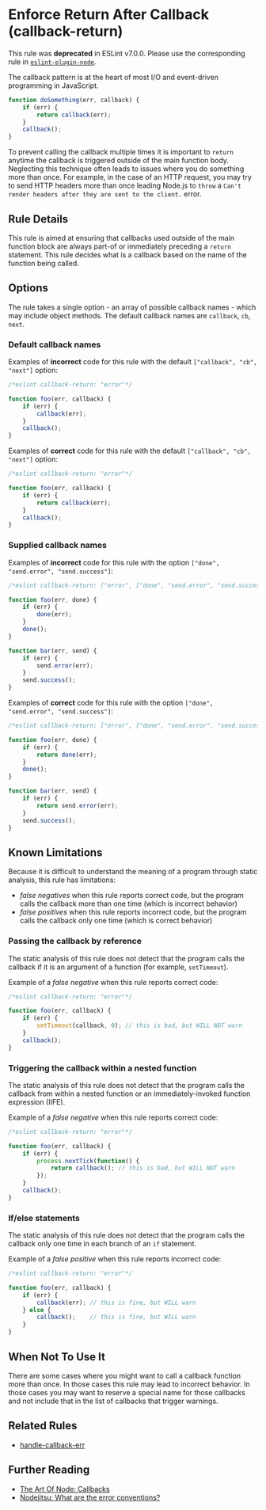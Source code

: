 # Enforce Return After Callback (callback-return)

This rule was **deprecated** in ESLint v7.0.0. Please use the corresponding rule in [`eslint-plugin-node`](https://github.com/mysticatea/eslint-plugin-node).

The callback pattern is at the heart of most I/O and event-driven programming
 in JavaScript.

```js
function doSomething(err, callback) {
    if (err) {
        return callback(err);
    }
    callback();
}
```

To prevent calling the callback multiple times it is important to `return` anytime the callback is triggered outside
 of the main function body. Neglecting this technique often leads to issues where you do something more than once.
 For example, in the case of an HTTP request, you may try to send HTTP headers more than once leading Node.js to `throw`
 a `Can't render headers after they are sent to the client.` error.

## Rule Details

This rule is aimed at ensuring that callbacks used outside of the main function block are always part-of or immediately
preceding a `return` statement. This rule decides what is a callback based on the name of the function being called.

## Options

The rule takes a single option - an array of possible callback names - which may include object methods. The default callback names are `callback`, `cb`, `next`.

### Default callback names

Examples of **incorrect** code for this rule with the default `["callback", "cb", "next"]` option:

```js
/*eslint callback-return: "error"*/

function foo(err, callback) {
    if (err) {
        callback(err);
    }
    callback();
}
```

Examples of **correct** code for this rule with the default `["callback", "cb", "next"]` option:

```js
/*eslint callback-return: "error"*/

function foo(err, callback) {
    if (err) {
        return callback(err);
    }
    callback();
}
```

### Supplied callback names

Examples of **incorrect** code for this rule with the option `["done", "send.error", "send.success"]`:

```js
/*eslint callback-return: ["error", ["done", "send.error", "send.success"]]*/

function foo(err, done) {
    if (err) {
        done(err);
    }
    done();
}

function bar(err, send) {
    if (err) {
        send.error(err);
    }
    send.success();
}
```

Examples of **correct** code for this rule with the option `["done", "send.error", "send.success"]`:

```js
/*eslint callback-return: ["error", ["done", "send.error", "send.success"]]*/

function foo(err, done) {
    if (err) {
        return done(err);
    }
    done();
}

function bar(err, send) {
    if (err) {
        return send.error(err);
    }
    send.success();
}
```

## Known Limitations

Because it is difficult to understand the meaning of a program through static analysis, this rule has limitations:

* *false negatives* when this rule reports correct code, but the program calls the callback more than one time (which is incorrect behavior)
* *false positives* when this rule reports incorrect code, but the program calls the callback only one time (which is correct behavior)

### Passing the callback by reference

The static analysis of this rule does not detect that the program calls the callback if it is an argument of a function (for example,  `setTimeout`).

Example of a *false negative* when this rule reports correct code:

```js
/*eslint callback-return: "error"*/

function foo(err, callback) {
    if (err) {
        setTimeout(callback, 0); // this is bad, but WILL NOT warn
    }
    callback();
}
```

### Triggering the callback within a nested function

The static analysis of this rule does not detect that the program calls the callback from within a nested function or an immediately-invoked function expression (IIFE).

Example of a *false negative* when this rule reports correct code:

```js
/*eslint callback-return: "error"*/

function foo(err, callback) {
    if (err) {
        process.nextTick(function() {
            return callback(); // this is bad, but WILL NOT warn
        });
    }
    callback();
}
```

### If/else statements

The static analysis of this rule does not detect that the program calls the callback only one time in each branch of an `if` statement.

Example of a *false positive* when this rule reports incorrect code:

```js
/*eslint callback-return: "error"*/

function foo(err, callback) {
    if (err) {
        callback(err); // this is fine, but WILL warn
    } else {
        callback();    // this is fine, but WILL warn
    }
}
```

## When Not To Use It

There are some cases where you might want to call a callback function more than once. In those cases this rule
 may lead to incorrect behavior. In those cases you may want to reserve a special name for those callbacks and
 not include that in the list of callbacks that trigger warnings.

## Related Rules

* [handle-callback-err](handle-callback-err.md)

## Further Reading

* [The Art Of Node: Callbacks](https://github.com/maxogden/art-of-node#callbacks)
* [Nodejitsu: What are the error conventions?](https://docs.nodejitsu.com/articles/errors/what-are-the-error-conventions/)
